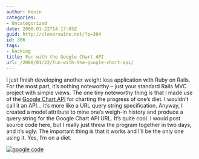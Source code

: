 ```yaml
---
author: Kevin
categories:
- Uncategorized
date: 2008-01-22T14:17:03Z
guid: http://cleverswine.net/?p=304
id: 306
tags:
- Hacking
title: Fun with the Google Chart API
url: /2008/01/22/fun-with-the-google-chart-api/
---
```


I just finish developing another weight loss application with Ruby on Rails. For the most part, it&#8217;s nothing noteworthy &#8211; just your standard Rails MVC project with simple views. The one tiny noteworthy thing is that I made use of the [Google Chart API](http://code.google.com/apis/chart/) for charting the progress of one&#8217;s diet. I wouldn&#8217;t call it an API&#8230; it&#8217;s more like a URL query string specification. Anyway, I created a model attribute to mine one&#8217;s weigh-in history and produce a query string for the Google Chart API URL. It&#8217;s quite cool. I would post source code here, but I really just threw the program together in two days, and it&#8217;s ugly. The important thing is that it works and I&#8217;ll be the only one using it. Yes, I&#8217;m on a diet.

[<img src='https://i0.wp.com/blog.cleverswine.net/wp-content/uploads/2008/01/code_sm.png?w=840' alt='google code' data-recalc-dims="1" />](http://code.google.com/)